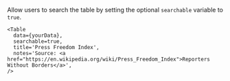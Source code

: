 Allow users to search the table by setting the optional `searchable` variable to `true`.

```svelte
<Table
  data={yourData},
  searchable=true,
  title='Press Freedom Index',
  notes='Source: <a href="https://en.wikipedia.org/wiki/Press_Freedom_Index">Reporters Without Borders</a>',
/>
```
